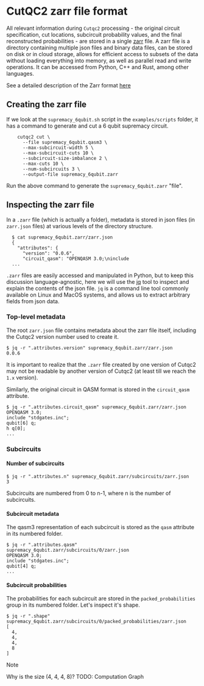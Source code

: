 # CutQC2 zarr file format

All relevant information during `Cutqc2` processing - the original circuit specification, cut locations, subcircuit probability values, and the final reconstructed probabilities - are stored in a single [zarr](https://zarr.readthedocs.io/en/stable/quickstart.html) file.
A zarr file is a directory containing multiple json files and binary data files, can be stored on disk or in cloud storage, allows for efficient access to subsets of the data without loading everything into memory,
as well as parallel read and write operations. It can be accessed from Python, C++ and Rust, among other languages.

See a detailed description of the Zarr format [here](https://zarr.dev/)

## Creating the zarr file

If we look at the `supremacy_6qubit.sh` script in the `examples/scripts` folder, it has a command to generate and cut a 6 qubit supremacy circuit.
```shell
    cutqc2 cut \
      --file supremacy_6qubit.qasm3 \
      --max-subcircuit-width 5 \
      --max-subcircuit-cuts 10 \
      --subcircuit-size-imbalance 2 \
      --max-cuts 10 \
      --num-subcircuits 3 \
      --output-file supremacy_6qubit.zarr
```

Run the above command to generate the `supremacy_6qubit.zarr` "file".

## Inspecting the zarr file

In a `.zarr` file (which is actually a folder), metadata is stored in json files (in `zarr.json` files) at various levels of the directory structure.
```shell
  $ cat supremacy_6qubit.zarr/zarr.json
  {
    "attributes": {
      "version": "0.0.6",
      "circuit_qasm": "OPENQASM 3.0;\ninclude
  ...
```

`.zarr` files are easily accessed and manipulated in Python, but to keep this discussion language-agnostic, here we will use the [jq](https://stedolan.github.io/jq/) tool to inspect and explain the contents of the json file.
`jq` is a command line tool commonly available on Linux and MacOS systems, and allows us to extract arbitrary fields from json data.

### Top-level metadata

The root `zarr.json` file contains metadata about the zarr file itself, including the Cutqc2 version number used to create it.

```shell
$ jq -r ".attributes.version" supremacy_6qubit.zarr/zarr.json
0.0.6
```

It is important to realize that the `.zarr` file created by one version of Cutqc2 may not be readable by another version of Cutqc2 (at least till we reach the `1.x` version).

Similarly, the original circuit in QASM format is stored in the `circuit_qasm` attribute.
```shell
$ jq -r ".attributes.circuit_qasm" supremacy_6qubit.zarr/zarr.json
OPENQASM 3.0;
include "stdgates.inc";
qubit[6] q;
h q[0];
...
```

### Subcircuits

#### Number of subcircuits
```shell
$ jq -r ".attributes.n" supremacy_6qubit.zarr/subcircuits/zarr.json
3
```
Subcircuits are numbered from 0 to n-1, where n is the number of subcircuits.

#### Subcircuit metadata

The qasm3 representation of each subcircuit is stored as the `qasm` attribute in its numbered folder.

```shell
$ jq -r ".attributes.qasm" supremacy_6qubit.zarr/subcircuits/0/zarr.json
OPENQASM 3.0;
include "stdgates.inc";
qubit[4] q;
...
```

#### Subcircuit probabilities

The probabilities for each subcircuit are stored in the `packed_probabilities` group in its numbered folder. Let's inspect it's shape.

```shell
$ jq -r ".shape" supremacy_6qubit.zarr/subcircuits/0/packed_probabilities/zarr.json
[
  4,
  4,
  4,
  8
]
```

> [!NOTE]
> Why is the size (4, 4, 4, 8)? TODO: Computation Graph